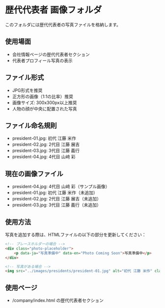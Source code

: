 # 歴代代表者 画像フォルダ

このフォルダには歴代代表者の写真ファイルを格納します。

## 使用場面
- 会社情報ページの歴代代表者セクション
- 代表者プロフィール写真の表示

## ファイル形式
- JPG形式を推奨
- 正方形の画像（1:1の比率）推奨
- 画像サイズ: 300x300px以上推奨
- 人物の顔が中央に配置された写真

## ファイル命名規則
- president-01.jpg: 初代 江藤 米作
- president-02.jpg: 2代目 江藤 展吉
- president-03.jpg: 3代目 江藤 義行
- president-04.jpg: 4代目 山﨑 彩

## 現在の画像ファイル
- president-04.jpg: 4代目 山﨑 彩（サンプル画像）
- president-01.jpg: 初代 江藤 米作（未追加）
- president-02.jpg: 2代目 江藤 展吉（未追加）
- president-03.jpg: 3代目 江藤 義行（未追加）

## 使用方法
写真を追加する際は、HTMLファイルの以下の部分を更新してください：

```html
<!-- プレースホルダーの場合 -->
<div class="photo-placeholder">
    <p data-ja="写真準備中" data-en="Photo Coming Soon">写真準備中</p>
</div>

<!-- 写真がある場合 -->
<img src="../images/presidents/president-01.jpg" alt="初代 江藤 米作" class="president-image">
```

## 使用ページ
- /company/index.html の歴代代表者セクション